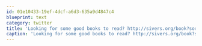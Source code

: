 ```yaml
---
id: 01e10433-19ef-4dcf-a6d3-635a9d4847c4
blueprint: text
category: twitter
title: 'Looking for some good books to read? http://sivers.org/book?sort=date'
caption: 'Looking for some good books to read? http://sivers.org/book?sort=date'
---
```


